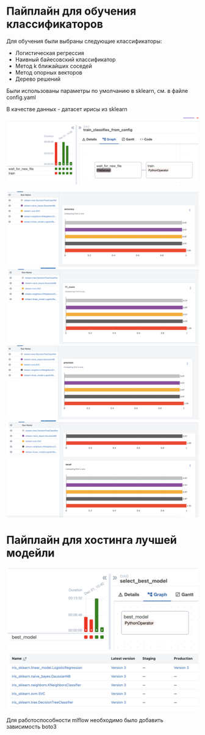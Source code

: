 # Пайплайн для обучения классификаторов
Для обучения были выбраны следующие классификаторы:
- Логистическая регрессия
- Наивный байесовский классификатор
- Метод k ближайших соседей
- Метод опорных векторов
- Дерево решений

Были использованы параметры по умолчанию в sklearn, см. в файле config.yaml

В качестве данных - датасет ирисы из sklearn

![Airflow1](./images/airflow1.png)

![MlFlow](./images/mlflow1.png)
![MlFlow](./images/mlflow2.png)
![MlFlow](./images/mlflow3.png)
![MlFlow](./images/mlflow4.png)

# Пайплайн для хостинга лучшей модейли

![Airflow](./images/airflow2.png)
![!Prod](./images/production.png)

Для работоспособности mlflow необходимо было добавить зависимость boto3